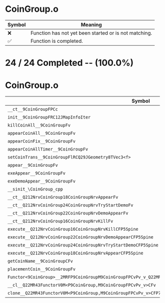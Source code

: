 # CoinGroup.o
| Symbol | Meaning 
| ------------- | ------------- 
| :x: | Function has not yet been started or is not matching. 
| :white_check_mark: | Function is completed. 


# 24 / 24 Completed -- (100.0%)
# CoinGroup.o
| Symbol | Decompiled? |
| ------------- | ------------- |
| `__ct__9CoinGroupFPCc` | :white_check_mark: |
| `init__9CoinGroupFRC12JMapInfoIter` | :white_check_mark: |
| `killCoinAll__9CoinGroupFv` | :white_check_mark: |
| `appearCoinAll__9CoinGroupFv` | :white_check_mark: |
| `appearCoinFix__9CoinGroupFv` | :white_check_mark: |
| `appearCoinAllTimer__9CoinGroupFv` | :white_check_mark: |
| `setCoinTrans__9CoinGroupFlRCQ29JGeometry8TVec3<f>` | :white_check_mark: |
| `appear__9CoinGroupFv` | :white_check_mark: |
| `exeAppear__9CoinGroupFv` | :white_check_mark: |
| `exeDemoAppear__9CoinGroupFv` | :white_check_mark: |
| `__sinit_\CoinGroup_cpp` | :white_check_mark: |
| `__ct__Q212NrvCoinGroup18CoinGroupNrvAppearFv` | :white_check_mark: |
| `__ct__Q212NrvCoinGroup24CoinGroupNrvTryStartDemoFv` | :white_check_mark: |
| `__ct__Q212NrvCoinGroup22CoinGroupNrvDemoAppearFv` | :white_check_mark: |
| `__ct__Q212NrvCoinGroup16CoinGroupNrvKillFv` | :white_check_mark: |
| `execute__Q212NrvCoinGroup16CoinGroupNrvKillCFP5Spine` | :white_check_mark: |
| `execute__Q212NrvCoinGroup22CoinGroupNrvDemoAppearCFP5Spine` | :white_check_mark: |
| `execute__Q212NrvCoinGroup24CoinGroupNrvTryStartDemoCFP5Spine` | :white_check_mark: |
| `execute__Q212NrvCoinGroup18CoinGroupNrvAppearCFP5Spine` | :white_check_mark: |
| `getCoinName__9CoinGroupCFv` | :white_check_mark: |
| `placementCoin__9CoinGroupFv` | :white_check_mark: |
| `Functor<9CoinGroup>__2MRFP9CoinGroupM9CoinGroupFPCvPv_v_Q22MR43FunctorV0M<P9CoinGroup,M9CoinGroupFPCvPv_v>` | :white_check_mark: |
| `__cl__Q22MR43FunctorV0M<P9CoinGroup,M9CoinGroupFPCvPv_v>CFv` | :white_check_mark: |
| `clone__Q22MR43FunctorV0M<P9CoinGroup,M9CoinGroupFPCvPv_v>CFP7JKRHeap` | :white_check_mark: |
